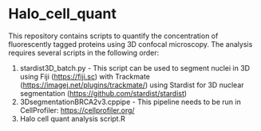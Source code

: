 # Halo_cell_quant

This repository contains scripts to quantify the concentration of fluorescently tagged proteins using 3D confocal microscopy.
The analysis requires several scripts in the following order:



1. stardist3D_batch.py - This script can be used to segment nuclei in 3D using Fiji (https://fiji.sc) with Trackmate (https://imagej.net/plugins/trackmate/) using Stardist for 3D nuclear segmentation (https://github.com/stardist/stardist) 
2. 3DsegmentationBRCA2v3.cppipe - This pipeline needs to be run in CellProfiler: https://cellprofiler.org/
3. Halo cell quant analysis script.R
